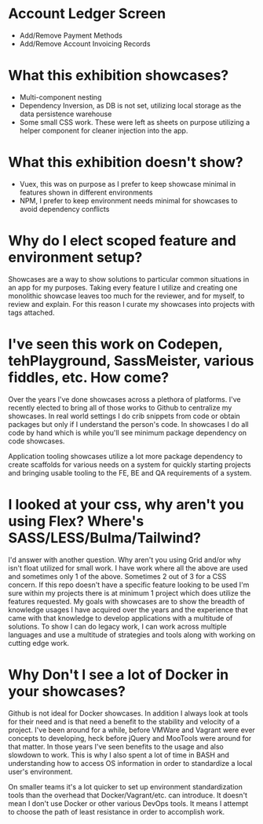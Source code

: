 # Account Ledger Screen
* Add/Remove Payment Methods
* Add/Remove Account Invoicing Records

# What this exhibition showcases?
* Multi-component nesting
* Dependency Inversion, as DB is not set, utilizing local storage as the data persistence warehouse
* Some small CSS work. These were left as sheets on purpose utilizing a helper component for cleaner injection into
  the app.

# What this exhibition doesn't show?
* Vuex, this was on purpose as I prefer to keep showcase minimal in features shown in different environments
* NPM, I prefer to keep environment needs minimal for showcases to avoid dependency conflicts

# Why do I elect scoped feature and environment setup?
Showcases are a way to show solutions to particular common situations in an app for my purposes.
Taking every feature I utilize and creating one monolithic showcase leaves too much for the reviewer, and for myself,
to review and explain. For this reason I curate my showcases into projects with tags attached.

# I've seen this work on Codepen, tehPlayground, SassMeister, various fiddles, etc. How come?
Over the years I've done showcases across a plethora of platforms. I've recently elected to bring all of those works
to Github to centralize my showcases. In real world settings I do crib snippets from code or obtain packages but
only if I understand the person's code. In showcases I do all code by hand which is while you'll see minimum package
dependency on code showcases.

Application tooling showcases utilize a lot more package dependency to create scaffolds for various needs on a
system for quickly starting projects and bringing usable tooling to the FE, BE and QA requirements of a system.

# I looked at your css, why aren't you using Flex? Where's SASS/LESS/Bulma/Tailwind?
I'd answer with another question. Why aren't you using Grid and/or why isn't float utilized for small work. I have work
where all the above are used and sometimes only 1 of the above. Sometimes 2 out of 3 for a CSS concern. If this repo
doesn't have a specific feature looking to be used I'm sure within my projects there is at minimum 1 project which
does utilize the features requested. My goals with showcases are to show the breadth of knowledge usages I have
acquired over the years and the experience that came with that knowledge to develop applications with a multitude
of solutions. To show I can do legacy work, I can work across multiple languages and use a multitude of strategies and
tools along with working on cutting edge work.

# Why Don't I see a lot of Docker in your showcases?
Github is not ideal for Docker showcases. In addition I always look at tools for their need and is that need a benefit
to the stability and velocity of a project. I've been around for a while, before VMWare and Vagrant were ever
concepts to developing, heck before jQuery and MooTools were around for that matter. In those years I've seen benefits to the
usage and also slowdown to work. This is why I also spent a lot of time in BASH and understanding how to access OS
information in order to standardize a local user's environment.

On smaller teams it's a lot quicker to set up environment standardization tools than the overhead that
Docker/Vagrant/etc. can introduce. It doesn't mean I don't use Docker or other various DevOps tools. It means I
attempt to choose the path of least resistance in order to accomplish work.
